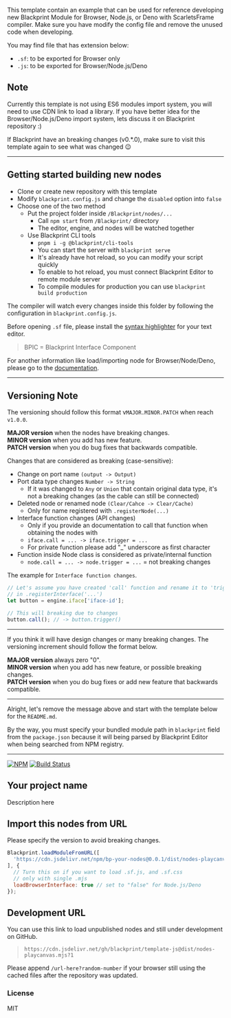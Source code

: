 This template contain an example that can be used for reference developing new Blackprint Module for Browser, Node.js, or Deno with ScarletsFrame compiler. Make sure you have modify the config file and remove the unused code when developing.

You may find file that has extension below:
 - `.sf`: to be exported for Browser only
 - `.js`: to be exported for Browser/Node.js/Deno

## Note
Currently this template is not using ES6 modules import system, you will need to use CDN link to load a library. If you have better idea for the Browser/Node.js/Deno import system, lets discuss it on Blackprint repository :)

If Blackprint have an breaking changes (v0.\*.0), make sure to visit this template again to see what was changed 😉

---

## Getting started building new nodes
 - Clone or create new repository with this template
 - Modify `blackprint.config.js` and change the `disabled` option into `false`
 - Choose one of the two method
   - Put the project folder inside `/Blackprint/nodes/...`
     - Call `npm start` from `/Blackprint/` directory
     - The editor, engine, and nodes will be watched together
   - Use Blackprint CLI tools
     - `pnpm i -g @blackprint/cli-tools`
     - You can start the server with `blackprint serve`
     - It's already have hot reload, so you can modify your script quickly
     - To enable to hot reload, you must connect Blackprint Editor to remote module server
     - To compile modules for production you can use `blackprint build production`

The compiler will watch every changes inside this folder by following the configuration in `blackprint.config.js`.

Before opening `.sf` file, please install the [syntax highlighter](https://github.com/StefansArya/scarletsframe-compiler/tree/master/syntax-highlighter) for your text editor.

> BPIC = Blackprint Interface Component

For another information like load/importing node for Browser/Node/Deno, please go to the [documentation](http://stefansarya.gitbook.io/blackprint).

---

## Versioning Note
The versioning should follow this format v`MAJOR.MINOR.PATCH` when reach `v1.0.0`.

**MAJOR version** when the nodes have breaking changes.<br>
**MINOR version** when you add has new feature.<br>
**PATCH version** when you do bug fixes that backwards compatible.<br>

Changes that are considered as breaking (case-sensitive):
 - Change on port name `(output -> Output)`
 - Port data type changes `Number -> String`
   - If it was changed to `Any` or `Union` that contain original data type, it's not a breaking changes (as the cable can still be connected)
 - Deleted node or renamed node `(Clear/Cahce -> Clear/Cache)`
   - Only for name registered with `.registerNode(...)`
 - Interface function changes (API changes)
   - Only if you provide an documentation to call that function when obtaining the nodes with
   - `iface.call = ... -> iface.trigger = ...`
   - For private function please add "\_" underscore as first character
 - Function inside Node class is considered as private/internal function
   - `node.call = ... -> node.trigger = ...` = not breaking changes

The example for `Interface function changes`.
```js
// Let's assume you have created 'call' function and rename it to 'trigger'
// in .registerInterface('...')
let button = engine.iface['iface-id'];

// This will breaking due to changes
button.call(); // -> button.trigger()
```

---

If you think it will have design changes or many breaking changes. The versioning increment should follow the format below.

**MAJOR version** always zero "0".<br>
**MINOR version** when you add has new feature, or possible breaking changes.<br>
**PATCH version** when you do bug fixes or add new feature that backwards compatible.<br>

---

Alright, let's remove the message above and start with the template below for the `README.md`.

By the way, you must specify your bundled module path in `blackprint` field from the `package.json` because it will being parsed by Blackprint Editor when being searched from NPM registry.

---

[![NPM](https://img.shields.io/npm/v/bp-your-nodes.svg)](https://www.npmjs.com/package/bp-your-nodes)
[![Build Status](https://github.com/blackprint/template-js/actions/workflows/build.yml/badge.svg?branch=main)](https://github.com/blackprint/template-js/actions/workflows/build.yml)

## Your project name
Description here

## Import this nodes from URL
Please specify the version to avoid breaking changes.

```js
Blackprint.loadModuleFromURL([
  'https://cdn.jsdelivr.net/npm/bp-your-nodes@0.0.1/dist/nodes-playcanvas.mjs'
], {
  // Turn this on if you want to load .sf.js, and .sf.css
  // only with single .mjs
  loadBrowserInterface: true // set to "false" for Node.js/Deno
});
```

## Development URL
You can use this link to load unpublished nodes and still under development on GitHub.
> `https://cdn.jsdelivr.net/gh/blackprint/template-js@dist/nodes-playcanvas.mjs?1`

Please append `/url-here?random-number` if your browser still using the cached files after the repository was updated.

### License
MIT